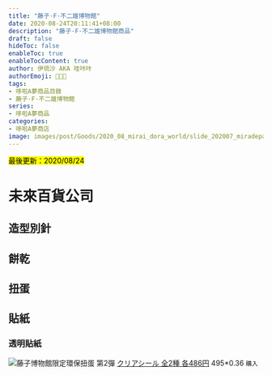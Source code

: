 ```yaml
---
title: "藤子·F·不二雄博物館"
date: 2020-08-24T20:11:41+08:00
description: "藤子·F·不二雄博物館商品"
draft: false
hideToc: false
enableToc: true
enableTocContent: true
author: 伊琉沙 AKA 哇咔咔
authorEmoji: 👩🏿‍🚀
tags: 
- 哆啦A夢商品目錄
- 藤子·F·不二雄博物館
series:
- 哆啦A夢商品
categories:
- 哆啦A夢商店
image: images/post/Goods/2020_08_mirai_dora_world/slide_202007_miradepalimited.png
---
```

<mark>最後更新：2020/08/24</mark>

# 未來百貨公司
## 造型別針

## 餅乾

## 扭蛋

## 貼紙
### 透明貼紙
![藤子博物館限定環保扭蛋 第2彈](/images/post/Goods/2020_08_fujiko_museum/20190728blog-4.jpg)
[クリアシール 全2種 各486円](http://fujiko-museum.com/blog/?p=28597/)
495*0.36 `購入`
